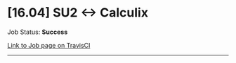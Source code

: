 # [16.04] SU2 <-> Calculix

Job Status: **Success**

[Link to Job page on TravisCI](https://travis-ci.org/precice/systemtests/jobs/641970581)

---